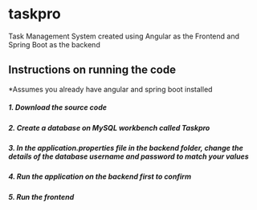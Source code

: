 # taskpro
Task Management System created using Angular as the Frontend and Spring Boot as the backend

## Instructions on running the code

*Assumes you already have angular and spring boot installed


##### 1. Download the source code
##### 2. Create a database on MySQL workbench called Taskpro
##### 3. In the application.properties file in the backend folder, change the details of the database username and password to match your values
##### 4. Run the application on the backend first to confirm
##### 5. Run the frontend

